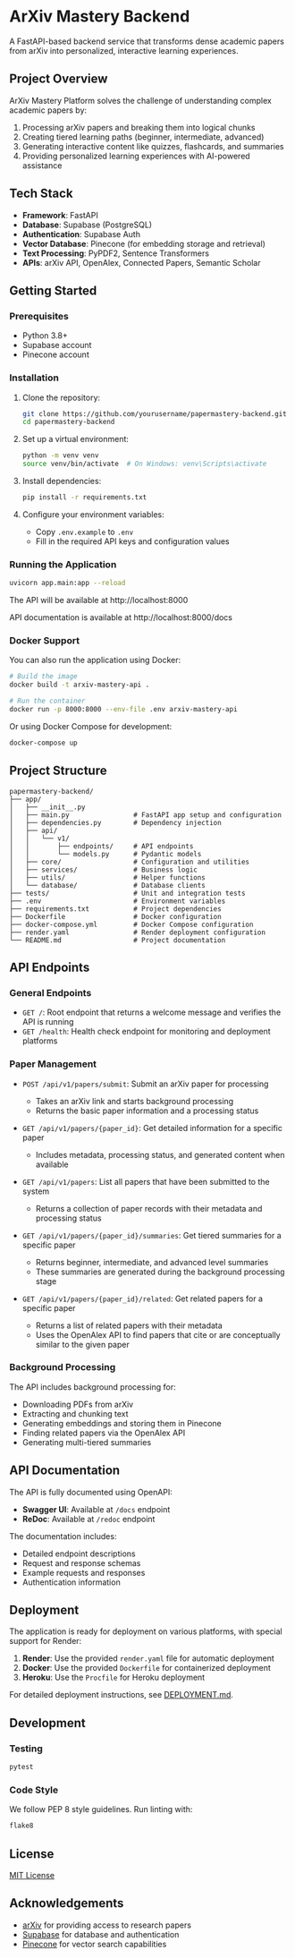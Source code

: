 # ArXiv Mastery Backend

A FastAPI-based backend service that transforms dense academic papers from arXiv into personalized, interactive learning experiences.

## Project Overview

ArXiv Mastery Platform solves the challenge of understanding complex academic papers by:

1. Processing arXiv papers and breaking them into logical chunks
2. Creating tiered learning paths (beginner, intermediate, advanced)
3. Generating interactive content like quizzes, flashcards, and summaries
4. Providing personalized learning experiences with AI-powered assistance

## Tech Stack

- **Framework**: FastAPI
- **Database**: Supabase (PostgreSQL)
- **Authentication**: Supabase Auth
- **Vector Database**: Pinecone (for embedding storage and retrieval)
- **Text Processing**: PyPDF2, Sentence Transformers
- **APIs**: arXiv API, OpenAlex, Connected Papers, Semantic Scholar

## Getting Started

### Prerequisites

- Python 3.8+
- Supabase account
- Pinecone account

### Installation

1. Clone the repository:
   ```bash
   git clone https://github.com/yourusername/papermastery-backend.git
   cd papermastery-backend
   ```

2. Set up a virtual environment:
   ```bash
   python -m venv venv
   source venv/bin/activate  # On Windows: venv\Scripts\activate
   ```

3. Install dependencies:
   ```bash
   pip install -r requirements.txt
   ```

4. Configure your environment variables:
   - Copy `.env.example` to `.env`
   - Fill in the required API keys and configuration values

### Running the Application

```bash
uvicorn app.main:app --reload
```

The API will be available at http://localhost:8000

API documentation is available at http://localhost:8000/docs

### Docker Support

You can also run the application using Docker:

```bash
# Build the image
docker build -t arxiv-mastery-api .

# Run the container
docker run -p 8000:8000 --env-file .env arxiv-mastery-api
```

Or using Docker Compose for development:

```bash
docker-compose up
```

## Project Structure

```
papermastery-backend/
├── app/
│   ├── __init__.py
│   ├── main.py                # FastAPI app setup and configuration
│   ├── dependencies.py        # Dependency injection
│   ├── api/
│   │   └── v1/
│   │       ├── endpoints/     # API endpoints
│   │       └── models.py      # Pydantic models
│   ├── core/                  # Configuration and utilities
│   ├── services/              # Business logic
│   ├── utils/                 # Helper functions
│   └── database/              # Database clients
├── tests/                     # Unit and integration tests
├── .env                       # Environment variables
├── requirements.txt           # Project dependencies
├── Dockerfile                 # Docker configuration
├── docker-compose.yml         # Docker Compose configuration
├── render.yaml                # Render deployment configuration
└── README.md                  # Project documentation
```

## API Endpoints

### General Endpoints

- `GET /`: Root endpoint that returns a welcome message and verifies the API is running
- `GET /health`: Health check endpoint for monitoring and deployment platforms

### Paper Management

- `POST /api/v1/papers/submit`: Submit an arXiv paper for processing
  - Takes an arXiv link and starts background processing
  - Returns the basic paper information and a processing status
  
- `GET /api/v1/papers/{paper_id}`: Get detailed information for a specific paper
  - Includes metadata, processing status, and generated content when available
  
- `GET /api/v1/papers`: List all papers that have been submitted to the system
  - Returns a collection of paper records with their metadata and processing status
  
- `GET /api/v1/papers/{paper_id}/summaries`: Get tiered summaries for a specific paper
  - Returns beginner, intermediate, and advanced level summaries
  - These summaries are generated during the background processing stage

- `GET /api/v1/papers/{paper_id}/related`: Get related papers for a specific paper
  - Returns a list of related papers with their metadata
  - Uses the OpenAlex API to find papers that cite or are conceptually similar to the given paper

### Background Processing

The API includes background processing for:
- Downloading PDFs from arXiv
- Extracting and chunking text
- Generating embeddings and storing them in Pinecone
- Finding related papers via the OpenAlex API
- Generating multi-tiered summaries

## API Documentation

The API is fully documented using OpenAPI:

- **Swagger UI**: Available at `/docs` endpoint
- **ReDoc**: Available at `/redoc` endpoint

The documentation includes:
- Detailed endpoint descriptions
- Request and response schemas
- Example requests and responses
- Authentication information

## Deployment

The application is ready for deployment on various platforms, with special support for Render:

1. **Render**: Use the provided `render.yaml` file for automatic deployment
2. **Docker**: Use the provided `Dockerfile` for containerized deployment
3. **Heroku**: Use the `Procfile` for Heroku deployment

For detailed deployment instructions, see [DEPLOYMENT.md](DEPLOYMENT.md).

## Development

### Testing

```bash
pytest
```

### Code Style

We follow PEP 8 style guidelines. Run linting with:

```bash
flake8
```

## License

[MIT License](LICENSE)

## Acknowledgements

- [arXiv](https://arxiv.org/) for providing access to research papers
- [Supabase](https://supabase.io/) for database and authentication
- [Pinecone](https://www.pinecone.io/) for vector search capabilities 